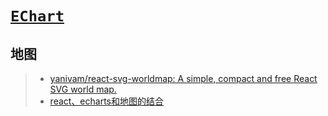 # [`EChart`](https://echarts.apache.org/zh/index.html)

## 地图
>
> - [yanivam/react-svg-worldmap: A simple, compact and free React SVG world map.](https://github.com/yanivam/react-svg-worldmap)
> - [react、echarts和地图的结合](https://www.jianshu.com/p/29b346e282ac)
